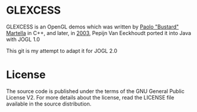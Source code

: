 # GLEXCESS

GLEXCESS is an OpenGL demos which was written by [Paolo "Bustard" Martella](http://www.glexcess.com) in C++, and
later, in [2003](), Pepijn Van Eeckhoudt ported it into Java with JOGL 1.0

This git is my attempt to adapt it for JOGL 2.0

# License

The source code is published under the terms of the GNU General Public License V2.
For more details about the license, read the LICENSE file available in the source
distribution.